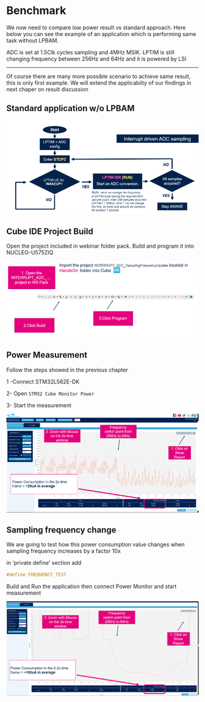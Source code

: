 # Benchmark

We now need to compare low power result vs standard approach. Here below you can see the example of an application which is performing same task without LPBAM.

ADC is set at 1.5Clk cycles sampling and 4MHz MSIK.
LPTIM is still changing frequency between 256Hz and 64Hz and it is powered by LSI

---

<ainfo>
Of course there are many more possible scenario to achieve same result, this is only first example.
We will extend the applicabilty of our findings in next chaper on result discussion
</ainfo>

## Standard application w/o LPBAM


![Cubemx start](./img/0700.png)


## Cube IDE Project Build

Open the project included in webinar folder pack.
Build and program it into NUCLEO-U575ZIQ

![Cubemx start](./img/0701.png)

## Power Measurement

Follow the steps showed in the previous chapter

1 -Connect STM32L562E-DK 

2- Open `STM32 Cube Monitor Power`

3- Start the measurement

![Cubemx start](./img/0702.png)

## Sampling frequency change
We are going to test how this power consumption value changes when sampling frequency increases by a factor 10x

in 'private define' section add

```c
#define FREQUENCY_TEST

```
Build and Run the application then connect Power Monitor and start measurement

![Cubemx start](./img/0703.png)
